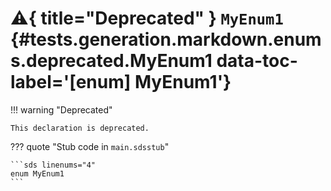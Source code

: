 [//]: # (DO NOT EDIT THIS FILE DIRECTLY. Instead, edit the corresponding stub file and execute `npm run docs:api`.)

# :warning:{ title="Deprecated" } <code class="doc-symbol doc-symbol-enum"></code> `MyEnum1` {#tests.generation.markdown.enums.deprecated.MyEnum1 data-toc-label='[enum] MyEnum1'}

!!! warning "Deprecated"

    This declaration is deprecated.

??? quote "Stub code in `main.sdsstub`"

    ```sds linenums="4"
    enum MyEnum1
    ```
